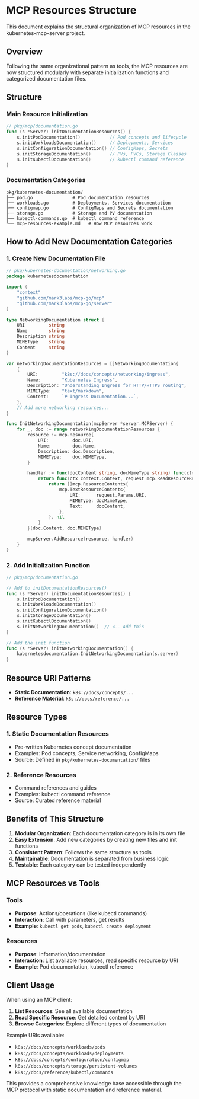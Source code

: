 # MCP Resources Structure

This document explains the structural organization of MCP resources in the kubernetes-mcp-server project.

## Overview

Following the same organizational pattern as tools, the MCP resources are now structured modularly with separate initialization functions and categorized documentation files.

## Structure

### Main Resource Initialization

```go
// pkg/mcp/documentation.go
func (s *Server) initDocumentationResources() {
    s.initPodDocumentation()           // Pod concepts and lifecycle
    s.initWorkloadsDocumentation()     // Deployments, Services
    s.initConfigurationDocumentation() // ConfigMaps, Secrets
    s.initStorageDocumentation()       // PVs, PVCs, Storage Classes
    s.initKubectlDocumentation()       // kubectl command reference
}
```

### Documentation Categories

```
pkg/kubernetes-documentation/
├── pod.go               # Pod documentation resources
├── workloads.go         # Deployments, Services documentation
├── configmap.go         # ConfigMaps and Secrets documentation
├── storage.go           # Storage and PV documentation
├── kubectl-commands.go  # kubectl command reference
└── mcp-resources-example.md   # How MCP resources work
```

## How to Add New Documentation Categories

### 1. Create New Documentation File

```go
// pkg/kubernetes-documentation/networking.go
package kubernetesdocumentation

import (
    "context"
    "github.com/mark3labs/mcp-go/mcp"
    "github.com/mark3labs/mcp-go/server"
)

type NetworkingDocumentation struct {
    URI         string
    Name        string
    Description string
    MIMEType    string
    Content     string
}

var networkingDocumentationResources = []NetworkingDocumentation{
    {
        URI:         "k8s://docs/concepts/networking/ingress",
        Name:        "Kubernetes Ingress",
        Description: "Understanding Ingress for HTTP/HTTPS routing",
        MIMEType:    "text/markdown",
        Content:     `# Ingress Documentation...`,
    },
    // Add more networking resources...
}

func InitNetworkingDocumentation(mcpServer *server.MCPServer) {
    for _, doc := range networkingDocumentationResources {
        resource := mcp.Resource{
            URI:         doc.URI,
            Name:        doc.Name,
            Description: doc.Description,
            MIMEType:    doc.MIMEType,
        }

        handler := func(docContent string, docMimeType string) func(ctx context.Context, request mcp.ReadResourceRequest) ([]mcp.ResourceContents, error) {
            return func(ctx context.Context, request mcp.ReadResourceRequest) ([]mcp.ResourceContents, error) {
                return []mcp.ResourceContents{
                    mcp.TextResourceContents{
                        URI:      request.Params.URI,
                        MIMEType: docMimeType,
                        Text:     docContent,
                    },
                }, nil
            }
        }(doc.Content, doc.MIMEType)

        mcpServer.AddResource(resource, handler)
    }
}
```

### 2. Add Initialization Function

```go
// pkg/mcp/documentation.go

// Add to initDocumentationResources()
func (s *Server) initDocumentationResources() {
    s.initPodDocumentation()
    s.initWorkloadsDocumentation()
    s.initConfigurationDocumentation()
    s.initStorageDocumentation()
    s.initKubectlDocumentation()
    s.initNetworkingDocumentation()  // <-- Add this
}

// Add the init function
func (s *Server) initNetworkingDocumentation() {
    kubernetesdocumentation.InitNetworkingDocumentation(s.server)
}
```

## Resource URI Patterns

- **Static Documentation**: `k8s://docs/concepts/...`
- **Reference Material**: `k8s://docs/reference/...`

## Resource Types

### 1. Static Documentation Resources
- Pre-written Kubernetes concept documentation
- Examples: Pod concepts, Service networking, ConfigMaps
- Source: Defined in `pkg/kubernetes-documentation/` files

### 2. Reference Resources
- Command references and guides
- Examples: kubectl command reference
- Source: Curated reference material

## Benefits of This Structure

1. **Modular Organization**: Each documentation category is in its own file
2. **Easy Extension**: Add new categories by creating new files and init functions
3. **Consistent Pattern**: Follows the same structure as tools
4. **Maintainable**: Documentation is separated from business logic
5. **Testable**: Each category can be tested independently

## MCP Resources vs Tools

### Tools
- **Purpose**: Actions/operations (like kubectl commands)
- **Interaction**: Call with parameters, get results
- **Example**: `kubectl get pods`, `kubectl create deployment`

### Resources
- **Purpose**: Information/documentation
- **Interaction**: List available resources, read specific resource by URI
- **Example**: Pod documentation, kubectl reference

## Client Usage

When using an MCP client:

1. **List Resources**: See all available documentation
2. **Read Specific Resource**: Get detailed content by URI
3. **Browse Categories**: Explore different types of documentation

Example URIs available:
- `k8s://docs/concepts/workloads/pods`
- `k8s://docs/concepts/workloads/deployments`
- `k8s://docs/concepts/configuration/configmap`
- `k8s://docs/concepts/storage/persistent-volumes`
- `k8s://docs/reference/kubectl/commands`

This provides a comprehensive knowledge base accessible through the MCP protocol with static documentation and reference material. 
